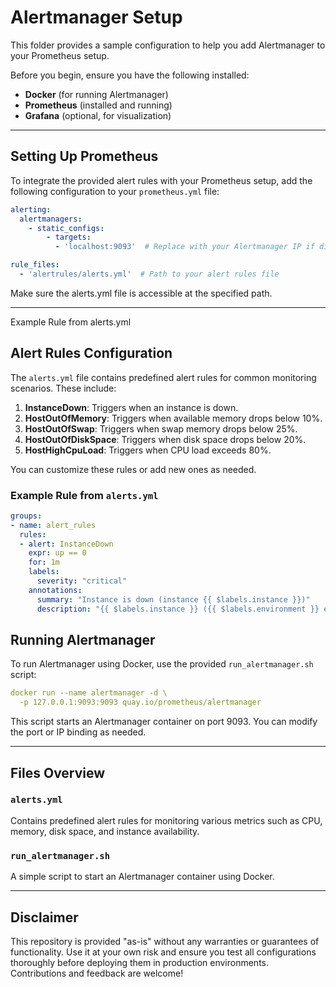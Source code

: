 
# Alertmanager Setup

This folder provides a sample configuration to help you add Alertmanager to your Prometheus setup.

Before you begin, ensure you have the following installed:
- **Docker** (for running Alertmanager)
- **Prometheus** (installed and running)
- **Grafana** (optional, for visualization)

---

## Setting Up Prometheus

To integrate the provided alert rules with your Prometheus setup, add the following configuration to your `prometheus.yml` file:

```yaml
alerting:
  alertmanagers:
    - static_configs:
        - targets:
          - 'localhost:9093'  # Replace with your Alertmanager IP if different

rule_files:
  - 'alertrules/alerts.yml'  # Path to your alert rules file
```
Make sure the alerts.yml file is accessible at the specified path.

---

Example Rule from alerts.yml

## Alert Rules Configuration

The `alerts.yml` file contains predefined alert rules for common monitoring scenarios. These include:

1. **InstanceDown**: Triggers when an instance is down.
2. **HostOutOfMemory**: Triggers when available memory drops below 10%.
3. **HostOutOfSwap**: Triggers when swap memory drops below 25%.
4. **HostOutOfDiskSpace**: Triggers when disk space drops below 20%.
5. **HostHighCpuLoad**: Triggers when CPU load exceeds 80%.

You can customize these rules or add new ones as needed.

### Example Rule from `alerts.yml`
```yaml
groups:
- name: alert_rules
  rules:
  - alert: InstanceDown
    expr: up == 0
    for: 1m
    labels:
      severity: "critical"
    annotations:
      summary: "Instance is down (instance {{ $labels.instance }})"
      description: "{{ $labels.instance }} ({{ $labels.environment }} environment) is down"
```

## Running Alertmanager

To run Alertmanager using Docker, use the provided `run_alertmanager.sh` script:

```yaml
docker run --name alertmanager -d \
  -p 127.0.0.1:9093:9093 quay.io/prometheus/alertmanager
```
This script starts an Alertmanager container on port 9093. You can modify the port or IP binding as needed.

---

## Files Overview

### `alerts.yml`
Contains predefined alert rules for monitoring various metrics such as CPU, memory, disk space, and instance availability.

### `run_alertmanager.sh`
A simple script to start an Alertmanager container using Docker.

---

## Disclaimer

This repository is provided "as-is" without any warranties or guarantees of functionality. Use it at your own risk and ensure you test all configurations thoroughly before deploying them in production environments. Contributions and feedback are welcome!

